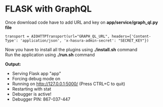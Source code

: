 # FLASK with GraphQL 

Once download code have to add URL and key on **app/service/graph_ql.py file**

  `transport = AIOHTTPTransport(url="GRAPH_QL_URL", headers={'Content-Type': 'application/json', 'x-hasura-admin-secret': "SECRET_KEY"})`

Now you have to install all the plugins using **./install.sh** command
<br>Run the application using  **./run.sh** command

**Output:** 
 * Serving Flask app "app"
 * Forcing debug mode on
 * Running on http://127.0.0.1:5000/ (Press CTRL+C to quit)
 * Restarting with stat
 * Debugger is active!
 * Debugger PIN: 867-037-447

